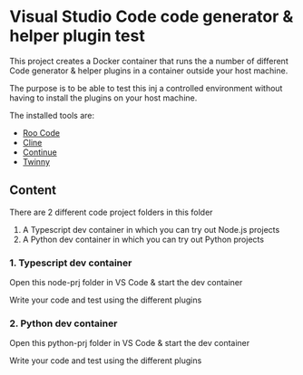 # Visual Studio Code code generator & helper plugin test

This project creates a Docker container that runs the a number of different Code generator & helper plugins in a container outside your host machine.

The purpose is to be able to test this inj a controlled environment without having to install the plugins on your host machine.

The installed tools are:

- [Roo Code](https://github.com/RooVetGit/Roo-Code)
- [Cline](https://marketplace.visualstudio.com/items?itemName=saoudrizwan.claude-dev)
- [Continue](https://docs.continue.dev/)
- [Twinny](https://marketplace.visualstudio.com/items?itemName=rjmacarthy.twinny)

## Content

There are 2 different code project folders in this folder

1. A Typescript dev container in which you can try out Node.js projects
2. A Python dev container in which you can try out Python projects

### 1. Typescript dev container

Open this node-prj folder in VS Code & start the dev container

Write your code and test using the different plugins

### 2. Python dev container

Open this python-prj folder in VS Code & start the dev container

Write your code and test using the different plugins
